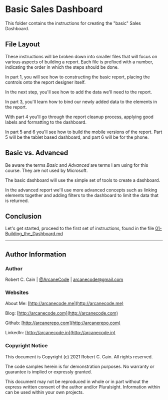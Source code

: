 # Basic Sales Dashboard

This folder contains the instructions for creating the "basic" Sales Dashboard.

## File Layout

These instructions will be broken down into smaller files that will focus on various aspects of building a report. Each file is prefixed with a number, indicating the order in which the steps should be done.

In part 1, you will see how to constructing the basic report, placing the controls onto the report designer itself.

In the next step, you'll see how to add the data we'll need to the report.

In part 3, you'll learn how to bind our newly added data to the elements in the report.

With part 4 you'll go through the report cleanup process, applying good labels and formatting to the dashboard.

In part 5 and 6 you'll see how to build the mobile versions of the report. Part 5 will be the tablet based dashboard, and part 6 will be for the phone.

## Basic vs. Advanced

Be aware the terms _Basic_ and _Advanced_ are terms I am using for this course. They are not used by Microsoft.

The basic dashboard will use the simple set of tools to create a dashboard.

In the advanced report we'll use more advanced concepts such as linking elements together and adding filters to the dashboard to limit the data that is returned.

## Conclusion

Let's get started, proceed to the first set of instructions, found in the file [01-Building_the_Dashboard.md](01-Building_the_Dashboard.md)

---

## Author Information

### Author

Robert C. Cain | [@ArcaneCode](https://twitter.com/arcanecode) | arcanecode@gmail.com

### Websites

About Me: [http://arcanecode.me](http://arcanecode.me)

Blog: [http://arcanecode.com](http://arcanecode.com)

Github: [http://arcanerepo.com](http://arcanerepo.com)

LinkedIn: [http://arcanecode.in](http://arcanecode.in)

### Copyright Notice

This document is Copyright (c) 2021 Robert C. Cain. All rights reserved.

The code samples herein is for demonstration purposes. No warranty or guarantee is implied or expressly granted.

This document may not be reproduced in whole or in part without the express written consent of the author and/or Pluralsight. Information within can be used within your own projects.
